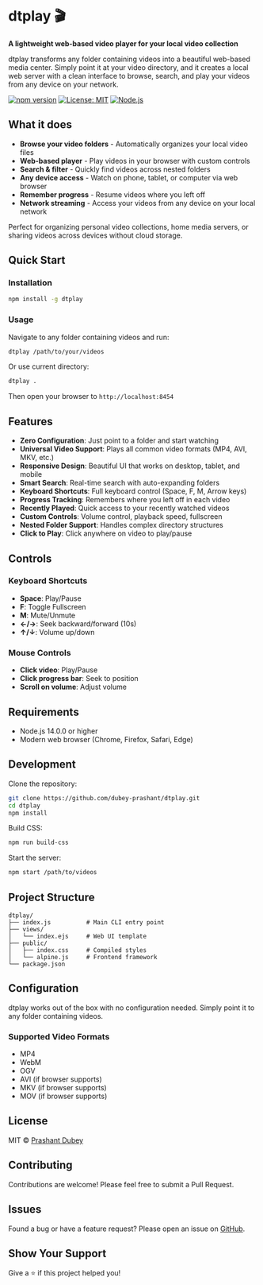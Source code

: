 # dtplay 🎬

**A lightweight web-based video player for your local video collection**

dtplay transforms any folder containing videos into a beautiful web-based media center. Simply point it at your video directory, and it creates a local web server with a clean interface to browse, search, and play your videos from any device on your network.

[![npm version](https://badge.fury.io/js/dtplay.svg)](https://badge.fury.io/js/dtplay)
[![License: MIT](https://img.shields.io/badge/License-MIT-yellow.svg)](https://opensource.org/licenses/MIT)
[![Node.js](https://img.shields.io/badge/Node.js-14%2B-green.svg)](https://nodejs.org/)

## What it does

- **Browse your video folders** - Automatically organizes your local video files
- **Web-based player** - Play videos in your browser with custom controls
- **Search & filter** - Quickly find videos across nested folders
- **Any device access** - Watch on phone, tablet, or computer via web browser
- **Remember progress** - Resume videos where you left off
- **Network streaming** - Access your videos from any device on your local network

Perfect for organizing personal video collections, home media servers, or sharing videos across devices without cloud storage.

## Quick Start

### Installation

```bash
npm install -g dtplay
```

### Usage

Navigate to any folder containing videos and run:

```bash
dtplay /path/to/your/videos
```

Or use current directory:

```bash
dtplay .
```

Then open your browser to `http://localhost:8454`

## Features

- **Zero Configuration**: Just point to a folder and start watching
- **Universal Video Support**: Plays all common video formats (MP4, AVI, MKV, etc.)
- **Responsive Design**: Beautiful UI that works on desktop, tablet, and mobile
- **Smart Search**: Real-time search with auto-expanding folders
- **Keyboard Shortcuts**: Full keyboard control (Space, F, M, Arrow keys)
- **Progress Tracking**: Remembers where you left off in each video
- **Recently Played**: Quick access to your recently watched videos
- **Custom Controls**: Volume control, playback speed, fullscreen
- **Nested Folder Support**: Handles complex directory structures
- **Click to Play**: Click anywhere on video to play/pause

## Controls

### Keyboard Shortcuts

- **Space**: Play/Pause
- **F**: Toggle Fullscreen
- **M**: Mute/Unmute
- **←/→**: Seek backward/forward (10s)
- **↑/↓**: Volume up/down

### Mouse Controls

- **Click video**: Play/Pause
- **Click progress bar**: Seek to position
- **Scroll on volume**: Adjust volume

## Requirements

- Node.js 14.0.0 or higher
- Modern web browser (Chrome, Firefox, Safari, Edge)

## Development

Clone the repository:

```bash
git clone https://github.com/dubey-prashant/dtplay.git
cd dtplay
npm install
```

Build CSS:

```bash
npm run build-css
```

Start the server:

```bash
npm start /path/to/videos
```

## Project Structure

```
dtplay/
├── index.js          # Main CLI entry point
├── views/
│   └── index.ejs     # Web UI template
├── public/
│   ├── index.css     # Compiled styles
│   └── alpine.js     # Frontend framework
└── package.json
```

## Configuration

dtplay works out of the box with no configuration needed. Simply point it to any folder containing videos.

### Supported Video Formats

- MP4
- WebM
- OGV
- AVI (if browser supports)
- MKV (if browser supports)
- MOV (if browser supports)

## License

MIT © [Prashant Dubey](https://github.com/dubey-prashant)

## Contributing

Contributions are welcome! Please feel free to submit a Pull Request.

## Issues

Found a bug or have a feature request? Please open an issue on [GitHub](https://github.com/dubey-prashant/dtplay/issues).

## Show Your Support

Give a ⭐️ if this project helped you!
